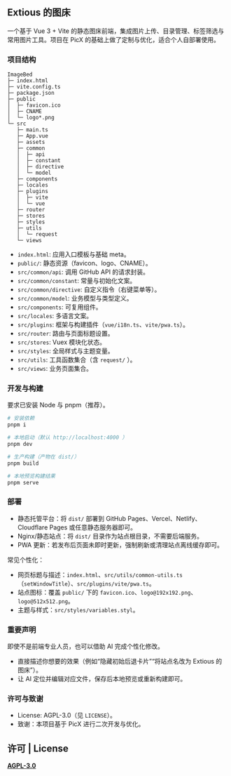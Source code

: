 ## Extious 的图床

一个基于 Vue 3 + Vite 的静态图床前端，集成图片上传、目录管理、标签筛选与常用图片工具。项目在 PicX 的基础上做了定制与优化，适合个人自部署使用。

### 项目结构

```text
ImageBed
├─ index.html
├─ vite.config.ts
├─ package.json
├─ public
│  ├─ favicon.ico
│  ├─ CNAME
│  └─ logo*.png
└─ src
   ├─ main.ts
   ├─ App.vue
   ├─ assets
   ├─ common
   │  ├─ api
   │  ├─ constant
   │  ├─ directive
   │  └─ model
   ├─ components
   ├─ locales
   ├─ plugins
   │  ├─ vite
   │  └─ vue
   ├─ router
   ├─ stores
   ├─ styles
   ├─ utils
   │  └─ request
   └─ views
```

- `index.html`: 应用入口模板与基础 meta。
- `public/`: 静态资源（favicon、logo、CNAME）。
- `src/common/api`: 调用 GitHub API 的请求封装。
- `src/common/constant`: 常量与初始化文案。
- `src/common/directive`: 自定义指令（右键菜单等）。
- `src/common/model`: 业务模型与类型定义。
- `src/components`: 可复用组件。
- `src/locales`: 多语言文案。
- `src/plugins`: 框架与构建插件（`vue/i18n.ts`、`vite/pwa.ts`）。
- `src/router`: 路由与页面标题设置。
- `src/stores`: Vuex 模块化状态。
- `src/styles`: 全局样式与主题变量。
- `src/utils`: 工具函数集合（含 `request/` ）。
- `src/views`: 业务页面集合。

### 开发与构建
要求已安装 Node 与 pnpm（推荐）。

```bash
# 安装依赖
pnpm i

# 本地启动（默认 http://localhost:4000 ）
pnpm dev

# 生产构建（产物在 dist/）
pnpm build

# 本地预览构建结果
pnpm serve
```

### 部署
- 静态托管平台：将 `dist/` 部署到 GitHub Pages、Vercel、Netlify、Cloudflare Pages 或任意静态服务器即可。
- Nginx/静态站点：将 `dist/` 目录作为站点根目录，不需要后端服务。
- PWA 更新：若发布后页面未即时更新，强制刷新或清理站点离线缓存即可。

常见个性化：
- 网页标题与描述：`index.html`、`src/utils/common-utils.ts`（`setWindowTitle`）、`src/plugins/vite/pwa.ts`。
- 站点图标：覆盖 `public/` 下的 `favicon.ico`、`logo@192x192.png`、`logo@512x512.png`。
- 主题与样式：`src/styles/variables.styl`。

### 重要声明
即使不是前端专业人员，也可以借助 AI 完成个性化修改。
- 直接描述你想要的效果（例如“隐藏初始后退卡片”“将站点名改为 Extious 的图床”）。
- 让 AI 定位并编辑对应文件，保存后本地预览或重新构建即可。

### 许可与致谢
- License: AGPL-3.0（见 `LICENSE`）。
- 致谢：本项目基于 PicX 进行二次开发与优化。

## 许可 | License

**[AGPL-3.0](https://github.com/XPoet/picx/blob/master/LICENSE)** 
